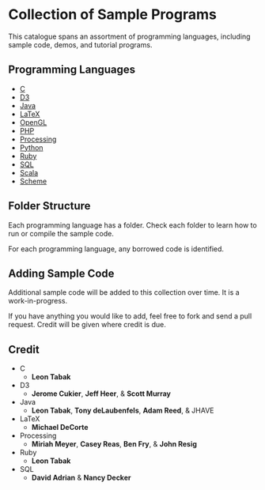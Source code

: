 Collection of Sample Programs
=============================

This catalogue spans an assortment of programming languages, including sample code, demos, and tutorial programs.

Programming Languages
---------------------

-  [C](/C/)
-  [D3](/D3/)
-  [Java](/Java/)
-  [LaTeX](/LaTeX/)
-  [OpenGL](/OpenGL/)
-  [PHP](/PHP/)
-  [Processing](/Processing/)
-  [Python](/Python/)
-  [Ruby](/Ruby/)
-  [SQL](/SQL/)
-  [Scala](/Scala/)
-  [Scheme](/Scheme/)

Folder Structure
----------------

Each programming language has a folder. Check each folder to learn how to run or compile the sample code.

For each programming language, any borrowed code is identified.

Adding Sample Code
------------------

Additional sample code will be added to this collection over time. It is a work-in-progress.

If you have anything you would like to add, feel free to fork and send a pull request. Credit will be given where credit is due.

Credit
------

-  C
    - **Leon Tabak**
-  D3
    - **Jerome Cukier**, **Jeff Heer**, & **Scott Murray**
-  Java
    - **Leon Tabak**, **Tony deLaubenfels**, **Adam Reed**, & JHAVE
-  LaTeX
    - **Michael DeCorte**
-  Processing
    - **Miriah Meyer**, **Casey Reas**, **Ben Fry**, & **John Resig**
-  Ruby
    - **Leon Tabak**
-  SQL
    - **David Adrian** & **Nancy Decker**
